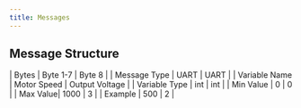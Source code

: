 ```yaml
---
title: Messages
---
```


## Message Structure

| Bytes | Byte 1-7 | Byte 8 |
| Message Type | UART | UART |
| Variable Name | Motor Speed | Output Voltage |
| Variable Type | int | int |
| Min Value | 0 | 0 |
| Max Value| 1000 | 3 |
| Example | 500 | 2 |